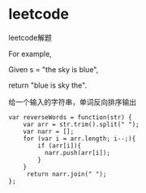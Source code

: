 # leetcode
leetcode解题

For example,

Given s = "the sky is blue",

return "blue is sky the".

给一个输入的字符串，单词反向排序输出

``` 
var reverseWords = function(str) {
    var arr = str.trim().split(" ");
    var narr = [];
    for (var i = arr.length; i--;){
        if (arr[i]){
          narr.push(arr[i]);
        }
    }
     return narr.join(" ");
};
```
